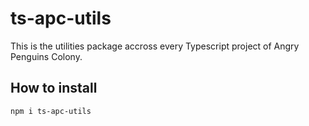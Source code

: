 # ts-apc-utils

This is the utilities package accross every Typescript project of Angry Penguins Colony.

## How to install 

`npm i ts-apc-utils`
